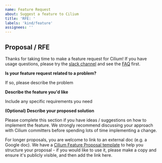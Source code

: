 ```yaml
---
name: Feature Request
about: Suggest a feature to Cilium
title: 'RFE: '
labels: 'kind/feature'
assignees: ''
---
```


## Proposal / RFE
        
Thanks for taking time to make a feature request for Cilium! If you have usage questions, please try the [slack channel](http://slack.cilium.io/) and see the [FAQ](https://github.com/cilium/cilium/issues?utf8=%E2%9C%93&q=is:issue+label:kind/question+) first.

**Is your feature request related to a problem?**

If so, please describe the problem

**Describe the feature you'd like**

Include any specific requirements you need

**(Optional) Describe your proposed solution**

Please complete this section if you have ideas / suggestions on how to implement the feature. We strongly recommend discussing your approach with Cilium committers before spending lots of time implementing a change. 

For longer proposals, you are welcome to link to an external doc (e.g. a Google doc). We have a [Cilium Feature Proposal template](https://docs.google.com/document/d/1vtE82JExQHw8_-pX2Uhq5acN1BMPxNlS6cMQUezRTWg/edit) to help you structure your proposal - if you would like to use it, please make a copy and ensure it's publicly visible, and then add the link here.
